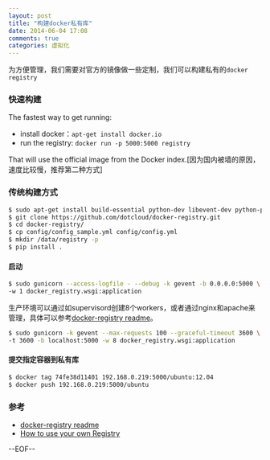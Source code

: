 ```yaml
---
layout: post
title: "构建docker私有库"
date: 2014-06-04 17:08
comments: true
categories: 虚拟化
---
```


为方便管理，我们需要对官方的镜像做一些定制，我们可以构建私有的`docker registry`


### 快速构建
 
The fastest way to get running:
 
* install docker：`apt-get install docker.io`
* run the registry: `docker run -p 5000:5000 registry`
 
That will use the official image from the Docker index.[因为国内被墙的原因，速度比较慢，推荐第二种方式]
 
### 传统构建方式
 
``` bash
$ sudo apt-get install build-essential python-dev libevent-dev python-pip liblzma-dev
$ git clone https://github.com/dotcloud/docker-registry.git
$ cd docker-registry/
$ cp config/config_sample.yml config/config.yml
$ mkdir /data/registry -p
$ pip install .
```
 
#### 启动
 
``` bash
$ sudo gunicorn --access-logfile - --debug -k gevent -b 0.0.0.0:5000 \
-w 1 docker_registry.wsgi:application
```

生产环境可以通过如supervisord创建8个workers，或者通过nginx和apache来管理，具体可以参考[docker-registry readme](https://github.com/dotcloud/docker-registry)。

``` bash
$ sudo gunicorn -k gevent --max-requests 100 --graceful-timeout 3600 \
-t 3600 -b localhost:5000 -w 8 docker_registry.wsgi:application
```
 
#### 提交指定容器到私有库
 
``` bash
$ docker tag 74fe38d11401 192.168.0.219:5000/ubuntu:12.04
$ docker push 192.168.0.219:5000/ubuntu
```

### 参考

* [docker-registry readme](https://github.com/dotcloud/docker-registry)
* [How to use your own Registry](http://blog.docker.io/2013/07/how-to-use-your-own-registry/)

--EOF--
